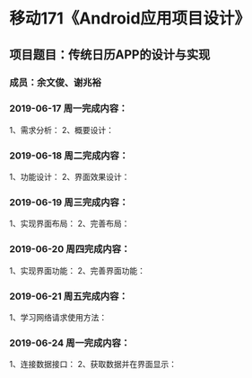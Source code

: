 # 移动171《Android应用项目设计》
## 项目题目：传统日历APP的设计与实现
### 成员：余文俊、谢兆裕

### 2019-06-17 周一完成内容：
1、需求分析：
2、概要设计：


### 2019-06-18 周二完成内容：
1、功能设计：
2、界面效果设计：


### 2019-06-19 周三完成内容：
1、实现界面布局：
2、完善布局：

### 2019-06-20 周四完成内容：
1、实现界面功能：
2、完善界面功能：

### 2019-06-21 周五完成内容：
1、学习网络请求使用方法：

### 2019-06-24 周一完成内容：
1、连接数据接口：
2、获取数据并在界面显示：
